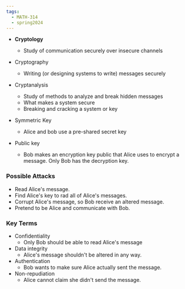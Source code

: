 ```yaml
---
tags:
  - MATH-314
  - spring2024
---
```



- **Cryptology**
	- Study of communication securely over insecure channels
- Cryptography
	- Writing (or designing systems to write) messages securely
- Cryptanalysis
	- Study of methods to analyze and break hidden messages
	- What makes a system secure
	- Breaking and cracking a system or key

- Symmetric Key
	- Alice and bob use a pre-shared secret key
- Public key
	- Bob makes an encryption key public that Alice uses to encrypt a message. Only Bob has the decryption key.

### Possible Attacks
- Read Alice's message.
- Find Alice's key to rad all of Alice's messages.
- Corrupt Alice's message, so Bob receive an altered message.
- Pretend to be Alice and communicate with Bob.

### Key Terms
- Confidentiality
	- Only Bob should be able to read Alice's message
- Data integrity
	- Alice's message shouldn't be altered in any way.
- Authentication
	- Bob wants to make sure Alice actually sent the message.
- Non-repudiation
	- Alice cannot claim she didn't send the message.

